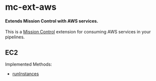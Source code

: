# mc-ext-aws
#### Extends Mission Control with AWS services.

This is a [Mission Control](https://github.com/space-race/mission-control) extension for consuming AWS services in your pipelines.


## EC2

Implemented Methods:

- [runInstances](http://docs.aws.amazon.com/AWSJavaScriptSDK/latest/AWS/EC2.html#runInstances-property)
